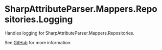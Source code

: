 # SharpAttributeParser.Mappers.Repositories.Logging

Handles logging for SharpAttributeParser.Mappers.Repositories.

See [GitHub](https://github.com/ErikWe/sharp-attribute-parser) for more information.